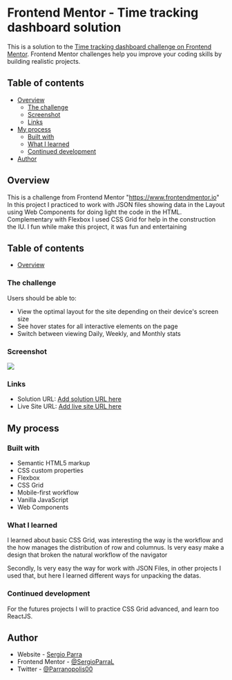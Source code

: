 # Frontend Mentor - Time tracking dashboard solution

This is a solution to the [Time tracking dashboard challenge on Frontend Mentor](https://www.frontendmentor.io/challenges/time-tracking-dashboard-UIQ7167Jw). Frontend Mentor challenges help you improve your coding skills by building realistic projects. 

## Table of contents

- [Overview](#overview)
  - [The challenge](#the-challenge)
  - [Screenshot](#screenshot)
  - [Links](#links)
- [My process](#my-process)
  - [Built with](#built-with)
  - [What I learned](#what-i-learned)
  - [Continued development](#continued-development)
- [Author](#author)


## Overview

This is a challenge from Frontend Mentor "https://www.frontendmentor.io" 
In this project I practiced to work with JSON files showing data in the Layout using Web Components for doing light the code in the HTML.
Complementary with Flexbox I used CSS Grid for help in the construction the IU. 
I fun while make this project, it was fun and entertaining

## Table of contents

- [Overview](#overview)

### The challenge

Users should be able to:

- View the optimal layout for the site depending on their device's screen size
- See hover states for all interactive elements on the page
- Switch between viewing Daily, Weekly, and Monthly stats

### Screenshot

![](./screenshotSolution.png)

### Links

- Solution URL: [Add solution URL here](https://github.com/SergioParraL/time-tracking-dashboard-main)
- Live Site URL: [Add live site URL here](https://sergioparral.github.io/time-tracking-dashboard-main/)

## My process

### Built with

- Semantic HTML5 markup
- CSS custom properties
- Flexbox
- CSS Grid
- Mobile-first workflow
- Vanilla JavaScript
- Web Components

### What I learned

I learned about basic CSS Grid, was interesting the way is the workflow and the how manages the distribution of row and columnus. Is very easy make a design that broken the natural workflow of the navigator

Secondly, Is very easy the way for work with JSON Files, in other projects I used that, but here I learned different ways for unpacking the datas.

### Continued development

For the futures projects I will to practice CSS Grid advanced, and learn too ReactJS.

## Author

- Website - [Sergio Parra](https://www.your-site.com)
- Frontend Mentor - [@SergioParraL](https://www.frontendmentor.io/profile/SergioParraL)
- Twitter - [@Parranopolis00](https://twitter.com/Parranopolis00)

